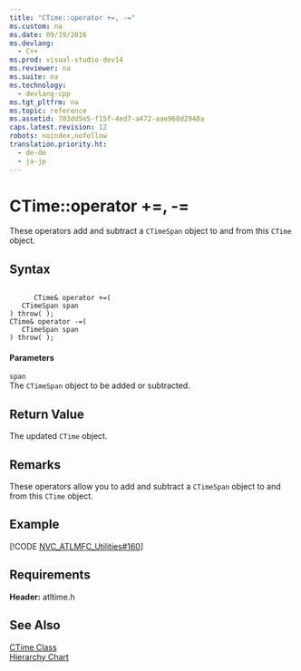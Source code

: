 ```yaml
---
title: "CTime::operator +=, -="
ms.custom: na
ms.date: 09/19/2016
ms.devlang: 
  - C++
ms.prod: visual-studio-dev14
ms.reviewer: na
ms.suite: na
ms.technology: 
  - devlang-cpp
ms.tgt_pltfrm: na
ms.topic: reference
ms.assetid: 703dd5e5-f15f-4ed7-a472-aae968d2948a
caps.latest.revision: 12
robots: noindex,nofollow
translation.priority.ht: 
  - de-de
  - ja-jp
---
```

# CTime::operator +=, -=
These operators add and subtract a `CTimeSpan` object to and from this `CTime` object.  
  
## Syntax  
  
```  
  
      CTime& operator +=(  
   CTimeSpan span   
) throw( );  
CTime& operator -=(  
   CTimeSpan span   
) throw( );  
```  
  
#### Parameters  
 `span`  
 The `CTimeSpan` object to be added or subtracted.  
  
## Return Value  
 The updated `CTime` object.  
  
## Remarks  
 These operators allow you to add and subtract a `CTimeSpan` object to and from this `CTime` object.  
  
## Example  
 [!CODE [NVC_ATLMFC_Utilities#160](../CodeSnippet/VS_Snippets_Cpp/NVC_ATLMFC_Utilities#160)]  
  
## Requirements  
 **Header:** atltime.h  
  
## See Also  
 [CTime Class](../Topic/CTime%20Class.md)   
 [Hierarchy Chart](../vs140/Hierarchy-Chart.md)